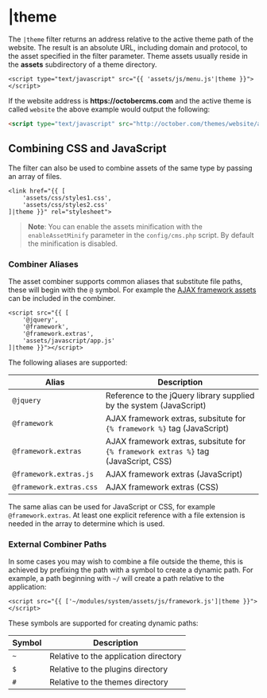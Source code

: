 # |theme

The `|theme` filter returns an address relative to the active theme path of the website. The result is an absolute URL, including domain and protocol, to the asset specified in the filter parameter. Theme assets usually reside in the **assets** subdirectory of a theme directory.

```twig
<script type="text/javascript" src="{{ 'assets/js/menu.js'|theme }}"></script>
```

If the website address is __https://octobercms.com__ and the active theme is called `website` the above example would output the following:

```html
<script type="text/javascript" src="http://october.com/themes/website/assets/js/menu.js"></script>
```

## Combining CSS and JavaScript

The filter can also be used to combine assets of the same type by passing an array of files.

```twig
<link href="{{ [
    'assets/css/styles1.css',
    'assets/css/styles2.css'
]|theme }}" rel="stylesheet">
```

> **Note**: You can enable the assets minification with the `enableAssetMinify` parameter in the `config/cms.php` script. By default the minification is disabled.

### Combiner Aliases

The asset combiner supports common aliases that substitute file paths, these will begin with the `@` symbol. For example the [AJAX framework assets](../../cms/ajax/introduction.md) can be included in the combiner.

```twig
<script src="{{ [
    '@jquery',
    '@framework',
    '@framework.extras',
    'assets/javascript/app.js'
]|theme }}"></script>
```

The following aliases are supported:

Alias | Description
------------- | -------------
`@jquery` | Reference to the jQuery library supplied by the system (JavaScript)
`@framework` | AJAX framework extras, subsitute for `{% framework %}` tag (JavaScript)
`@framework.extras` | AJAX framework extras, subsitute for `{% framework extras %}` tag (JavaScript, CSS)
`@framework.extras.js` | AJAX framework extras (JavaScript)
`@framework.extras.css` | AJAX framework extras (CSS)

The same alias can be used for JavaScript or CSS, for example `@framework.extras`. At least one explicit reference with a file extension is needed in the array to determine which is used.

### External Combiner Paths

In some cases you may wish to combine a file outside the theme, this is achieved by prefixing the path with a symbol to create a dynamic path. For example, a path beginning with `~/` will create a path relative to the application:

```twig
<script src="{{ ['~/modules/system/assets/js/framework.js']|theme }}"></script>
```

These symbols are supported for creating dynamic paths:

Symbol | Description
------------- | -------------
`~` | Relative to the application directory
`$` | Relative to the plugins directory
`#` | Relative to the themes directory
